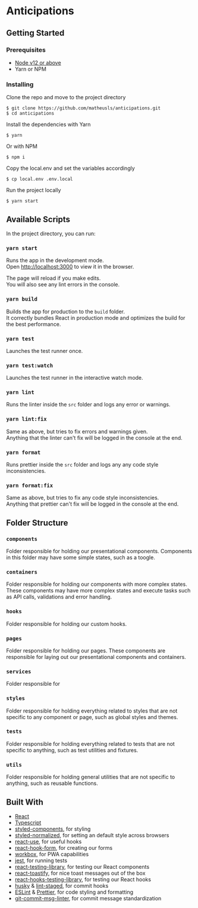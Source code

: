 # Anticipations

## Getting Started

### Prerequisites

- [Node v12 or above](https://nodejs.org/en/)
- Yarn or NPM

### Installing

Clone the repo and move to the project directory

```(shell)
$ git clone https://github.com/matheusls/anticipations.git
$ cd anticipations
```

Install the dependencies with Yarn

```(shell)
$ yarn
```

Or with NPM

```(shell)
$ npm i
```

Copy the local.env and set the variables accordingly

```(shell)
$ cp local.env .env.local
```

Run the project locally

```(shell)
$ yarn start
```

## Available Scripts

In the project directory, you can run:

### `yarn start`

Runs the app in the development mode.\
Open [http://localhost:3000](http://localhost:3000) to view it in the browser.

The page will reload if you make edits.\
You will also see any lint errors in the console.

### `yarn build`

Builds the app for production to the `build` folder.\
It correctly bundles React in production mode and optimizes the build for the best performance.

### `yarn test`

Launches the test runner once.

### `yarn test:watch`

Launches the test runner in the interactive watch mode.

### `yarn lint`

Runs the linter inside the `src` folder and logs any error or warnings.

### `yarn lint:fix`

Same as above, but tries to fix errors and warnings given.\
Anything that the linter can't fix will be logged in the console at the end.

### `yarn format`

Runs prettier inside the `src` folder and logs any any code style inconsistencies.

### `yarn format:fix`

Same as above, but tries to fix any code style inconsistencies.\
Anything that prettier can't fix will be logged in the console at the end.

## Folder Structure

### `components`

Folder responsible for holding our presentational components. Components in this folder may have some simple states, such as a toogle.

### `containers`

Folder responsible for holding our components with more complex states. These components may have more complex states and execute tasks such as API calls, validations and error handling.

### `hooks`

Folder responsible for holding our custom hooks.

### `pages`

Folder responsible for holding our pages. These components are responsible for laying out our presentational components and containers.

### `services`

Folder responsible for

### `styles`

Folder responsible for holding everything related to styles that are not specific to any component or page, such as global styles and themes.

### `tests`

Folder responsible for holding everything related to tests that are not specific to anything, such as test utilities and fixtures.

### `utils`

Folder responsible for holding general utilities that are not specific to anything, such as reusable functions.

## Built With

- [React](https://reactjs.org/)
- [Typescript](https://www.typescriptlang.org/)
- [styled-components](https://styled-components.com/), for styling
- [styled-normalized](https://github.com/sergeysova/styled-normalize), for setting an default style across browsers
- [react-use](https://github.com/streamich/react-use), for useful hooks
- [react-hook-form](https://react-hook-form.com/), for creating our forms
- [workbox](https://developers.google.com/web/tools/workbox), for PWA capabilities
- [jest](https://jestjs.io/), for running tests
- [react-testing-library](https://testing-library.com/docs/react-testing-library/intro/), for testing our React components
- [react-toastify](https://fkhadra.github.io/react-toastify/introduction), for nice toast messages out of the box
- [react-hooks-testing-library](https://github.com/testing-library/react-hooks-testing-library), for testing our React hooks
- [husky](https://github.com/typicode/husky) & [lint-staged](https://github.com/okonet/lint-staged), for commit hooks
- [ESLint](https://eslint.org/) & [Prettier](https://prettier.io/), for code styling and formatting
- [git-commit-msg-linter](https://www.npmjs.com/package/git-commit-msg-linter), for commit message standardization
